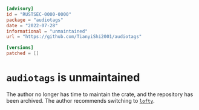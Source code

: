 ```toml
[advisory]
id = "RUSTSEC-0000-0000"
package = "audiotags"
date = "2022-07-28"
informational = "unmaintained"
url = "https://github.com/TianyiShi2001/audiotags"

[versions]
patched = []
```

# `audiotags` is unmaintained

The author no longer has time to maintain the crate,
and the repository has been archived. The author
recommends switching to [`lofty`](https://crates.io/crates/lofty).